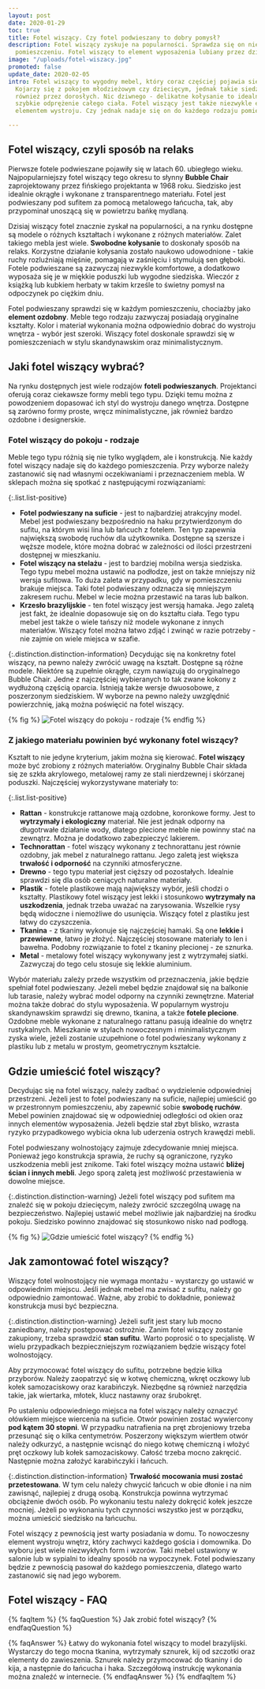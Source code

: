 ```yaml
---
layout: post
date: 2020-01-29
toc: true
title: Fotel wiszący. Czy fotel podwieszany to dobry pomysł?
description: Fotel wiszący zyskuje na popularności. Sprawdza się on niemal w każdym
  pomieszczeniu. Fotel wiszący to element wyposażenia lubiany przez dzieci i dorosłych.
image: "/uploads/fotel-wiszacy.jpg"
promoted: false
update_date: 2020-02-05
intro: Fotel wiszący to wygodny mebel, który coraz częściej pojawia się w mieszkaniach.
  Kojarzy się z pokojem młodzieżowym czy dziecięcym, jednak takie siedzisko jest cenione
  również przez dorosłych. Nic dziwnego - delikatne kołysanie to idealny sposób na
  szybkie odprężenie całego ciała. Fotel wiszący jest także niezwykle estetycznym
  elementem wystroju. Czy jednak nadaje się on do każdego rodzaju pomieszczenia?

---
```

## Fotel wiszący, czyli sposób na relaks

Pierwsze fotele podwieszane pojawiły się w latach 60. ubiegłego wieku. Najpopularniejszy fotel wiszący tego okresu to słynny **Bubble Chair** zaprojektowany przez fińskiego projektanta w 1968 roku. Siedzisko jest idealnie okrągłe i wykonane z transparentnego materiału. Fotel jest podwieszany pod sufitem za pomocą metalowego łańcucha, tak, aby przypominał unoszącą się w powietrzu bańkę mydlaną.

Dzisiaj wiszący fotel znacznie zyskał na popularności, a na rynku dostępne są modele o różnych kształtach i wykonane z różnych materiałów. Zalet takiego mebla jest wiele. **Swobodne kołysanie** to doskonały sposób na relaks. Korzystne działanie kołysania zostało naukowo udowodnione - takie ruchy rozluźniają mięśnie, pomagają w zaśnięciu i stymulują sen głęboki. Fotele podwieszane są zazwyczaj niezwykle komfortowe, a dodatkowo wyposaża się je w miękkie poduszki lub wygodne siedziska. Wieczór z książką lub kubkiem herbaty w takim krześle to świetny pomysł na odpoczynek po ciężkim dniu.

Fotel podwieszany sprawdzi się w każdym pomieszczeniu, chociażby jako **element ozdobny**. Meble tego rodzaju zazwyczaj posiadają oryginalne kształty. Kolor i materiał wykonania można odpowiednio dobrać do wystroju wnętrza - wybór jest szeroki. Wiszący fotel doskonale sprawdzi się w pomieszczeniach w stylu skandynawskim oraz minimalistycznym.

## Jaki fotel wiszący wybrać?

Na rynku dostępnych jest wiele rodzajów **foteli podwieszanych**. Projektanci oferują coraz ciekawsze formy mebli tego typu. Dzięki temu można z powodzeniem dopasować ich styl do wystroju danego wnętrza. Dostępne są zarówno formy proste, wręcz minimalistyczne, jak również bardzo ozdobne i designerskie.

### Fotel wiszący do pokoju - rodzaje

Meble tego typu różnią się nie tylko wyglądem, ale i konstrukcją. Nie każdy fotel wiszący nadaje się do każdego pomieszczenia. Przy wyborze należy zastanowić się nad własnymi oczekiwaniami i przeznaczeniem mebla. W sklepach można się spotkać z następującymi rozwiązaniami:

{:.list.list-positive}

* **Fotel podwieszany na suficie** - jest to najbardziej atrakcyjny model. Mebel jest podwieszany bezpośrednio na haku przytwierdzonym do sufitu, na którym wisi lina lub łańcuch z fotelem. Ten typ zapewnia największą swobodę ruchów dla użytkownika. Dostępne są szersze i węższe modele, które można dobrać w zależności od ilości przestrzeni dostępnej w mieszkaniu.
* **Fotel wiszący na stelażu** - jest to bardziej mobilna wersja siedziska. Tego typu mebel można ustawić na podłodze, jest on także mniejszy niż wersja sufitowa. To duża zaleta w przypadku, gdy w pomieszczeniu brakuje miejsca. Taki fotel podwieszany odznacza się mniejszym zakresem ruchu. Mebel w lecie można przestawić na taras lub balkon.
* **Krzesło brazylijskie** - ten fotel wiszący jest wersją hamaka. Jego zaletą jest fakt, że idealnie dopasowuje się on do kształtu ciała. Tego typu mebel jest także o wiele tańszy niż modele wykonane z innych materiałów. Wiszący fotel można łatwo zdjąć i zwinąć w razie potrzeby - nie zajmie on wiele miejsca w szafie.

{:.distinction.distinction-information}
Decydując się na konkretny fotel wiszący, na pewno należy zwrócić uwagę na kształt. Dostępne są różne modele. Niektóre są zupełnie okrągłe, czym nawiązują do oryginalnego Bubble Chair. Jedne z najczęściej wybieranych to tak zwane kokony z wydłużoną częścią oparcia. Istnieją także wersje dwuosobowe, z poszerzonym siedziskiem. W wyborze na pewno należy uwzględnić powierzchnię, jaką można poświęcić na fotel wiszący.

{% fig %}
![Fotel wiszący do pokoju - rodzaje](/uploads/fotel-wiszacy-do-pokoju.jpg "Fotel wiszący do pokoju - rodzaje")
{% endfig %}

### Z jakiego materiału powinien być wykonany fotel wiszący?

Kształt to nie jedyne kryterium, jakim można się kierować. **Fotel wiszący** może być zrobiony z różnych materiałów. Oryginalny Bubble Chair składa się ze szkła akrylowego, metalowej ramy ze stali nierdzewnej i skórzanej poduszki. Najczęściej wykorzystywane materiały to:

{:.list.list-positive}

* **Rattan** - konstrukcje rattanowe mają ozdobne, koronkowe formy. Jest to **wytrzymały i ekologiczny** materiał. Nie jest jednak odporny na długotrwałe działanie wody, dlatego plecione meble nie powinny stać na zewnątrz. Można je dodatkowo zabezpieczyć lakierem.
* **Technorattan** - fotel wiszący wykonany z technorattanu jest równie ozdobny, jak mebel z naturalnego rattanu. Jego zaletą jest większa **trwałość i odporność** na czynniki atmosferyczne.
* **Drewno** - tego typu materiał jest cięższy od pozostałych. Idealnie sprawdzi się dla osób ceniących naturalne materiały.
* **Plastik** - fotele plastikowe mają największy wybór, jeśli chodzi o kształty. Plastikowy fotel wiszący jest lekki i stosunkowo **wytrzymały na uszkodzenia**, jednak trzeba uważać na zarysowania. Wszelkie rysy będą widoczne i niemożliwe do usunięcia. Wiszący fotel z plastiku jest łatwy do czyszczenia.
* **Tkanina** - z tkaniny wykonuje się najczęściej hamaki. Są one **lekkie i przewiewne**, łatwo je złożyć. Najczęściej stosowane materiały to len i bawełna. Podobny rozwiązanie to fotel z tkaniny plecionej - ze sznurka.
* **Metal** - metalowy fotel wiszący wykonywany jest z wytrzymałej siatki. Zazwyczaj do tego celu stosuje się lekkie aluminium.

Wybór materiału zależy przede wszystkim od przeznaczenia, jakie będzie spełniał fotel podwieszany. Jeżeli mebel będzie znajdował się na balkonie lub tarasie, należy wybrać model odporny na czynniki zewnętrzne. Materiał można także dobrać do stylu wyposażenia. W popularnym wystroju skandynawskim sprawdzi się drewno, tkanina, a także **fotele plecione**. Ozdobne meble wykonane z naturalnego rattanu pasują idealnie do wnętrz rustykalnych. Mieszkanie w stylach nowoczesnym i minimalistycznym zyska wiele, jeżeli zostanie uzupełnione o fotel podwieszany wykonany z plastiku lub z metalu w prostym, geometrycznym kształcie.

## Gdzie umieścić fotel wiszący?

Decydując się na fotel wiszący, należy zadbać o wydzielenie odpowiedniej przestrzeni. Jeżeli jest to fotel podwieszany na suficie, najlepiej umieścić go w przestronnym pomieszczeniu, aby zapewnić sobie **swobodę ruchów**. Mebel powinien znajdować się w odpowiedniej odległości od okien oraz innych elementów wyposażenia. Jeżeli będzie stał zbyt blisko, wzrasta ryzyko przypadkowego wybicia okna lub uderzenia ostrych krawędzi mebli.

Fotel podwieszany wolnostojący zajmuje zdecydowanie mniej miejsca. Ponieważ jego konstrukcja sprawia, że ruchy są ograniczone, ryzyko uszkodzenia mebli jest znikome. Taki fotel wiszący można ustawić **bliżej ścian i innych mebli**. Jego sporą zaletą jest możliwość przestawienia w dowolne miejsce.

{:.distinction.distinction-warning}
Jeżeli fotel wiszący pod sufitem ma znaleźć się w pokoju dziecięcym, należy zwrócić szczególną uwagę na bezpieczeństwo. Najlepiej ustawić mebel możliwie jak najbardziej na środku pokoju. Siedzisko powinno znajdować się stosunkowo nisko nad podłogą.

{% fig %}
![Gdzie umieścić fotel wiszący?](/uploads/gdzie-umiescic-fotel-wiszacy.jpg "Gdzie umieścić fotel wiszący?")
{% endfig %}

## Jak zamontować fotel wiszący?

Wiszący fotel wolnostojący nie wymaga montażu - wystarczy go ustawić w odpowiednim miejscu. Jeśli jednak mebel ma zwisać z sufitu, należy go odpowiednio zamontować. Ważne, aby zrobić to dokładnie, ponieważ konstrukcja musi być bezpieczna.

{:.distinction.distinction-warning}
Jeżeli sufit jest stary lub mocno zaniedbany, należy postępować ostrożnie. Zanim fotel wiszący zostanie zakupiony, trzeba sprawdzić **stan sufitu**. Warto poprosić o to specjalistę. W wielu przypadkach bezpieczniejszym rozwiązaniem będzie wiszący fotel wolnostojący.

Aby przymocować fotel wiszący do sufitu, potrzebne będzie kilka przyborów. Należy zaopatrzyć się w kotwę chemiczną, wkręt oczkowy lub kołek samozaciskowy oraz karabińczyk. Niezbędne są również narzędzia takie, jak wiertarka, młotek, klucz nastawny oraz śrubokręt.

Po ustaleniu odpowiedniego miejsca na fotel wiszący należy oznaczyć ołówkiem miejsce wiercenia na suficie. Otwór powinien zostać wywiercony **pod kątem 30 stopni**. W przypadku natrafienia na pręt zbrojeniowy trzeba przesunąć się o kilka centymetrów. Poszerzony większym wiertłem otwór należy odkurzyć, a następnie wcisnąć do niego kotwę chemiczną i włożyć pręt oczkowy lub kołek samozaciskowy. Całość trzeba mocno zakręcić. Następnie można założyć karabińczyki i łańcuch.

{:.distinction.distinction-information}
**Trwałość mocowania musi zostać przetestowana**. W tym celu należy chwycić łańcuch w obie dłonie i na nim zawisnąć, najlepiej z drugą osobą. Konstrukcja powinna wytrzymać obciążenie dwóch osób. Po wykonaniu testu należy dokręcić kołek jeszcze mocniej. Jeżeli po wykonaniu tych czynności wszystko jest w porządku, można umieścić siedzisko na łańcuchu.

Fotel wiszący z pewnością jest warty posiadania w domu. To nowoczesny element wystroju wnętrz, który zachwyci każdego gościa i domownika. Do wyboru jest wiele niezwykłych form i wzorów. Taki mebel ustawiony w salonie lub w sypialni to idealny sposób na wypoczynek. Fotel podwieszany będzie z pewnością pasował do każdego pomieszczenia, dlatego warto zastanowić się nad jego wyborem.

## Fotel wiszący - FAQ

{% faqItem %}
{% faqQuestion %}
Jak zrobić fotel wiszący?
{% endfaqQuestion %}

{% faqAnswer %}
Łatwy do wykonania fotel wiszący to model brazylijski. Wystarczy do tego mocna tkanina, wytrzymały sznurek, kij od szczotki oraz elementy do zawieszenia. Sznurek należy przymocować do tkaniny i do kija, a następnie do łańcucha i haka. Szczegółową instrukcję wykonania można znaleźć w internecie.
{% endfaqAnswer %}
{% endfaqItem %}